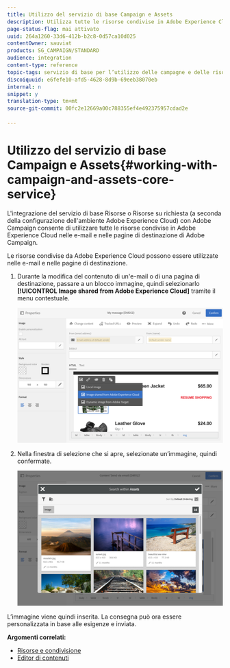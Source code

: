 ```yaml
---
title: Utilizzo del servizio di base Campaign e Assets
description: Utilizza tutte le risorse condivise in Adobe Experience Cloud nei messaggi e nelle pagine di destinazione di Adobe Campaign grazie all'integrazione con il servizio di base Assets.
page-status-flag: mai attivato
uuid: 264a1260-33d6-412b-b2c8-0d57ca10d025
contentOwner: sauviat
products: SG_CAMPAIGN/STANDARD
audience: integration
content-type: reference
topic-tags: servizio di base per l’utilizzo delle campagne e delle risorse
discoiquuid: e6fefe10-afd5-4628-8d9b-69eeb38070eb
internal: n
snippet: y
translation-type: tm+mt
source-git-commit: 00fc2e12669a00c788355ef4e492375957cdad2e

---
```



# Utilizzo del servizio di base Campaign e Assets{#working-with-campaign-and-assets-core-service}

L'integrazione del servizio di base Risorse o Risorse su richiesta (a seconda della configurazione dell'ambiente Adobe Experience Cloud) con Adobe Campaign consente di utilizzare tutte le risorse condivise in Adobe Experience Cloud nelle e-mail e nelle pagine di destinazione di Adobe Campaign.

Le risorse condivise da Adobe Experience Cloud possono essere utilizzate nelle e-mail e nelle pagine di destinazione.

1. Durante la modifica del contenuto di un'e-mail o di una pagina di destinazione, passare a un blocco immagine, quindi selezionarlo **[!UICONTROL Image shared from Adobe Experience Cloud]** tramite il menu contestuale.

   ![](assets/dam_insert_image_dce.png)

1. Nella finestra di selezione che si apre, selezionate un’immagine, quindi confermate.

   ![](assets/dam_shared_image_selection.png)

L’immagine viene quindi inserita. La consegna può ora essere personalizzata in base alle esigenze e inviata.

**Argomenti correlati:**

* [Risorse e condivisione](https://marketing.adobe.com/resources/help/en_US/mcloud/experience-cloud-assets.html)
* [Editor di contenuti](../../designing/using/personalization.md#example-email-personalization)

